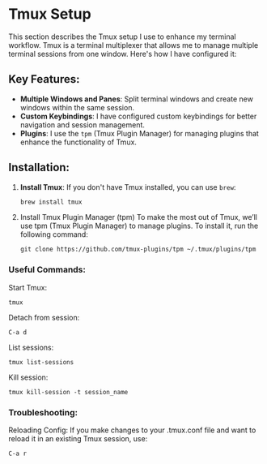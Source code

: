 # Tmux Setup

This section describes the Tmux setup I use to enhance my terminal workflow. Tmux is a terminal multiplexer that allows me to manage multiple terminal sessions from one window. Here's how I have configured it:

## Key Features:

- **Multiple Windows and Panes**: Split terminal windows and create new windows within the same session.
- **Custom Keybindings**: I have configured custom keybindings for better navigation and session management.
- **Plugins**: I use the `tpm` (Tmux Plugin Manager) for managing plugins that enhance the functionality of Tmux.

## Installation:

1. **Install Tmux**: If you don't have Tmux installed, you can use `brew`:

   ```bash
   brew install tmux

2. Install Tmux Plugin Manager (tpm)
To make the most out of Tmux, we’ll use tpm (Tmux Plugin Manager) to manage plugins. To install it, run the following command:
  
       git clone https://github.com/tmux-plugins/tpm ~/.tmux/plugins/tpm

 ### Useful Commands:
   
 Start Tmux:
  
    tmux

 Detach from session:

    C-a d

 List sessions:

    tmux list-sessions

Kill session:

    tmux kill-session -t session_name

### Troubleshooting:

Reloading Config: If you make changes to your .tmux.conf file and want to reload it in an existing Tmux session, use:

    C-a r
